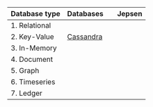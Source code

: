 
| Database type | Databases |  | Jepsen | 
| ------------------------- | ---------------- | ---------------- | ---------------- |
| 1. Relational | | | |
| 2. Key-Value | [Cassandra](https://dbdb.io/db/cassandra) |  | |
| 3. In-Memory | | | |
| 4. Document | | | |
| 5. Graph | | | |
| 6. Timeseries | | | |
| 7. Ledger | | | |





